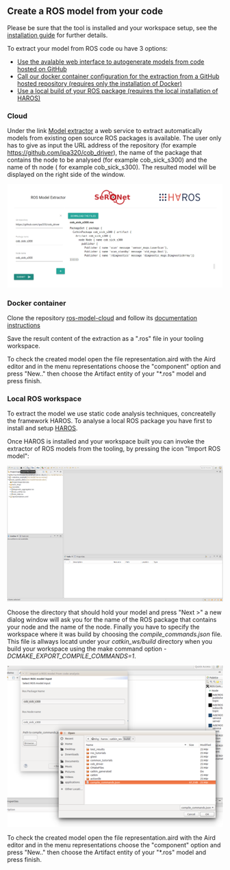 ## Create a ROS model from your code

Please be sure that the tool is installed and your workspace setup, see the [installation guide](../README.md) for further details.

To extract your model from ROS code ou have 3 options:
- [Use the avalable web interface to autogenerate models from code hosted on GitHub](#cloud)
- [Call our docker container configuration for the extraction from a GitHub hosted repository (requires only the installation of Docker)](#docker-container)
- [Use a local build of your ROS package (requires the local installation of HAROS)](#local-ros-workspace)

### Cloud

Under the link [Model extractor](http://153.97.4.193/) a web service to extract automatically models from existing open source ROS packages is available. The user only has to give as input the URL address of the repository (for example https://github.com/ipa320/cob_driver), the name of the package that contains the node to be analysed (for example cob_sick_s300) and the name of th node ( for example cob_sick_s300). The resulted model will be displayed on the right side of the window.

![alt text](images/cob_sick_s300_cloud.png)

### Docker container

Clone the repository [ros-model-cloud](https://github.com/ipa320/ros-model-cloud) and follow its [documentation instructions](https://github.com/ipa320/ros-model-cloud/tree/master/extractor-interface)

Save the result content of the extraction as a ".ros" file in your tooling workspace.

To check the created model open the file representation.aird with the Aird editor and in the menu representations choose the "component" option and press "New.." then choose the Artifact entity of your "*.ros" model and press finish.

### Local ROS workspace

To extract the model we use static code analysis techniques, concreatelly the framework HAROS. To analyse a local ROS package you have first to install and setup [HAROS](../tools/README.md#model-extractor-using-static-code-analysis).

Once HAROS is installed and your workspace built you can invoke the extractor of ROS models from the tooling, by pressing the icon "Import ROS model":

![alt text](images/import_ros_model.png)

Choose the directory that should hold your model and press "Next >" a new dialog window will ask you for the name of the ROS package that contains your node and the name of the node. Finally you have to specify the workspace where it was build by choosing the *compile_commands.json* file. This file is allways locatd under your *catkin_ws/build* directory when you build your workspace using the make command option *-DCMAKE_EXPORT_COMPILE_COMMANDS=1*.

![alt text](images/compile_commands.png)

To check the created model open the file representation.aird with the Aird editor and in the menu representations choose the "component" option and press "New.." then choose the Artifact entity of your "*.ros" model and press finish.
